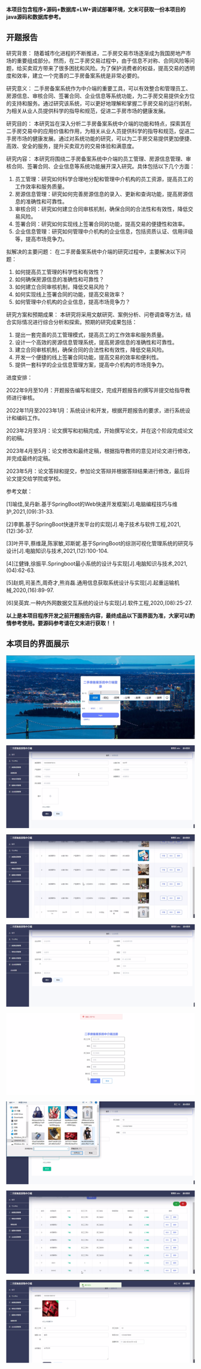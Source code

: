 ****本项目包含程序+源码+数据库+LW+调试部署环境，文末可获取一份本项目的java源码和数据库参考。****

## ******开题报告******

研究背景：
随着城市化进程的不断推进，二手房交易市场逐渐成为我国房地产市场的重要组成部分。然而，在二手房交易过程中，由于信息不对称、合同风险等问题，给买卖双方带来了很多困扰和风险。为了保护消费者的权益，提高交易的透明度和效率，建立一个完善的二手房备案系统是非常必要的。

研究意义：
二手房备案系统作为中介端的重要工具，可以有效整合和管理员工、房源信息、审核合同、签署合同、企业信息等系统功能，为二手房交易提供全方位的支持和服务。通过研究该系统，可以更好地理解和掌握二手房交易的运行机制，为相关从业人员提供科学的指导和规范，促进二手房市场的健康发展。

研究目的：
本研究旨在深入分析二手房备案系统中介端的功能和特点，探索其在二手房交易中的应用价值和作用，为相关从业人员提供科学的指导和规范，促进二手房市场的健康发展。通过对系统功能的研究，可以为二手房交易提供更加便捷、高效、安全的服务，提升买卖双方的交易体验和满意度。

研究内容： 本研究将围绕二手房备案系统中介端的员工管理、房源信息管理、审核合同、签署合同、企业信息等系统功能展开深入研究。具体包括以下几个方面：

  1. 员工管理：研究如何科学合理地分配和管理中介机构的员工资源，提高员工的工作效率和服务质量。
  2. 房源信息管理：研究如何完善房源信息的录入、更新和查询功能，提高房源信息的准确性和可靠性。
  3. 审核合同：研究如何建立合同审核机制，确保合同的合法性和有效性，降低交易风险。
  4. 签署合同：研究如何实现线上签署合同的功能，提高交易的便捷性和效率。
  5. 企业信息管理：研究如何管理中介机构的企业信息，包括资质认证、信用评级等，提高市场竞争力。

拟解决的主要问题： 在二手房备案系统中介端的研究过程中，主要解决以下问题：

  1. 如何提高员工管理的科学性和有效性？
  2. 如何确保房源信息的准确性和可靠性？
  3. 如何建立合同审核机制，降低交易风险？
  4. 如何实现线上签署合同的功能，提高交易效率？
  5. 如何管理中介机构的企业信息，提高市场竞争力？

研究方案和预期成果： 本研究将采用文献研究、案例分析、问卷调查等方法，结合实际情况进行综合分析和探索。预期的研究成果包括：

  1. 提出一套完善的员工管理模式，提高员工的工作效率和服务质量。
  2. 设计一个高效的房源信息管理系统，提高房源信息的准确性和可靠性。
  3. 建立合同审核机制，确保合同的合法性和有效性，降低交易风险。
  4. 开发一个便捷的线上签署合同功能，提高交易的效率和便利性。
  5. 提供一套科学的企业信息管理方案，提高中介机构的市场竞争力。

进度安排：

2022年9月至10月：开题报告编写和提交，完成开题报告的撰写并提交给指导教师进行审核。

2022年11月至2023年1月：系统设计和开发，根据开题报告的要求，进行系统设计和编码工作。

2023年2月至3月：论文撰写和初稿完成，开始撰写论文，并在这个阶段完成论文的初稿。

2023年4月至5月：论文修改和最终定稿，根据指导教师的意见对论文进行修改，并完成最终的定稿。

2023年5月：论文答辩和提交，参加论文答辩并根据答辩结果进行修改，最后将论文提交给学院或学校。

参考文献：

[1]喻佳,吴丹新.基于SpringBoot的Web快速开发框架[J].电脑编程技巧与维护,2021,(09):31-33.

[2]李鹏.基于SpringBoot快速开发平台的实现[J].电子技术与软件工程,2021,(12):36-37.

[3]叶开平,蔡维晟,陈家敏,邓斯妮.基于SpringBoot的综测可视化管理系统的研究与设计[J].电脑知识与技术,2021,(12):100-104.

[4]江健锋,徐振平.Springboot最小系统的设计与实现[J].电脑知识与技术,2021,(04):62-63.

[5]赵炯,司圣杰,周奇才,熊肖磊.通用信息获取系统设计与实现[J].起重运输机械,2020,(16):89-97.

[6]吴英宾.一种内外网数据交互系统的设计与实现[J].软件工程,2020,(08):25-27.

****以上是本项目程序开发之前开题报告内容，最终成品以下面界面为准，大家可以酌情参考使用。要源码参考请在文末进行获取！！****

## ******本项目的界面展示******

![](./res/f47383cd360743f5b279ebf7645e261d.png)

![](./res/a2a5307476964d5aa4f42945e809c6b5.png)

![](./res/9b22c5a994644239afdba16ff42fc081.png)

![](./res/6506f29931c24328b9aad1e8533beb0e.png)

![](./res/de4f4f1da0c1480ba914837082577e6a.png)

![](./res/400345fe83244a398d840a8e810c5d25.png)

![](./res/5b99e23d91da4eea8c70c233cc806147.png)

![](./res/c1cde97c2133471d921ce67847246fc7.png)

